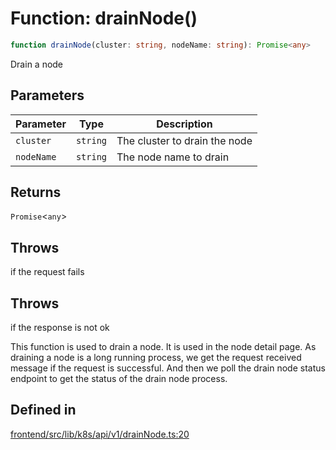 # Function: drainNode()

```ts
function drainNode(cluster: string, nodeName: string): Promise<any>
```

Drain a node

## Parameters

| Parameter | Type | Description |
| ------ | ------ | ------ |
| `cluster` | `string` | The cluster to drain the node |
| `nodeName` | `string` | The node name to drain |

## Returns

`Promise`\<`any`\>

## Throws

if the request fails

## Throws

if the response is not ok

This function is used to drain a node. It is used in the node detail page.
As draining a node is a long running process, we get the request received
message if the request is successful. And then we poll the drain node status endpoint
to get the status of the drain node process.

## Defined in

[frontend/src/lib/k8s/api/v1/drainNode.ts:20](https://github.com/headlamp-k8s/headlamp/blob/2481a1c9f2b4a69a9320466e7a455215b14b97b0/frontend/src/lib/k8s/api/v1/drainNode.ts#L20)
